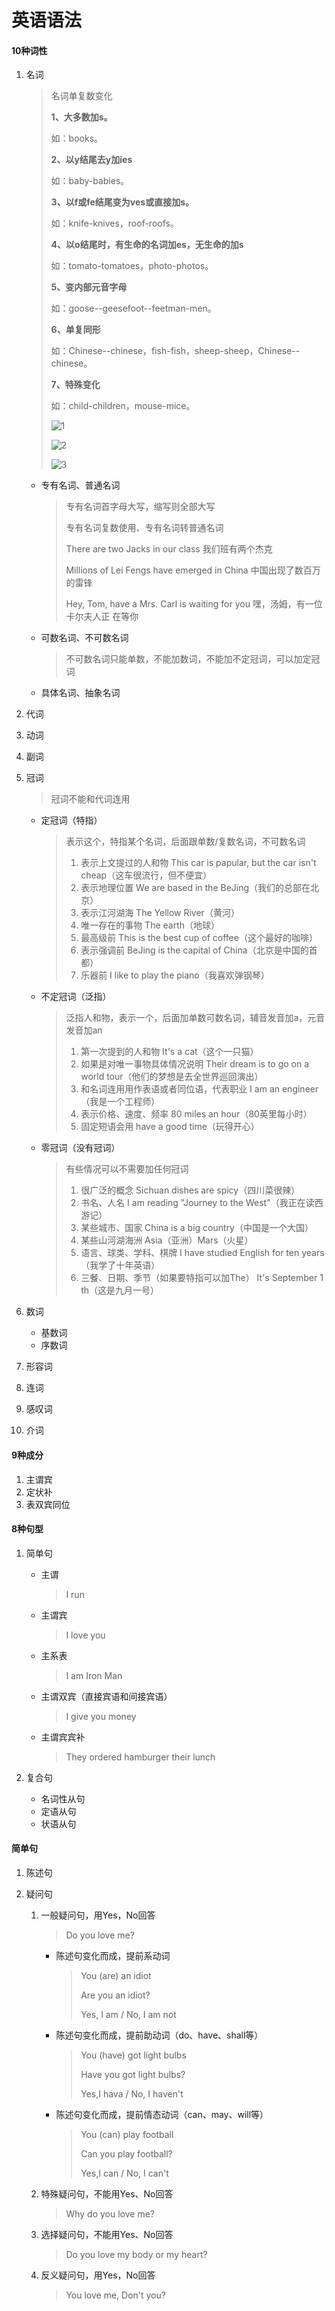 # 英语语法

#### 10种词性

1. 名词

   > 名词单复数变化
   >
   > **1、大多数加s。**
   >
   > 如：books。
   >
   > **2、以y结尾去y加ies**
   >
   > 如：baby-babies。
   >
   > **3、以f或fe结尾变为ves或直接加s。**
   >
   > 如：knife-knives，roof-roofs。
   >
   > **4、以o结尾时，有生命的名词加es，无生命的加s**
   >
   > 如：tomato-tomatoes，photo-photos。
   >
   > **5、变内部元音字母**
   >
   > 如：goose--geesefoot--feetman-men。
   >
   > **6、单复同形**
   >
   > 如：Chinese--chinese，fish-fish，sheep-sheep，Chinese--chinese。
   >
   > **7、特殊变化**
   >
   > 如：child-children，mouse-mice。
   >
   > ![1](https://zergqueen.gitee.io/images/myblog/1.png)
   >
   > ![2](https://zergqueen.gitee.io/images/myblog/2.png)
   >
   > ![3](https://zergqueen.gitee.io/images/myblog/3.png)

   - 专有名词、普通名词

      > 专有名词首字母大写，缩写则全部大写
      >
      > 专有名词复数使用、专有名词转普通名词
      >
      > There are two Jacks in our class	我们班有两个杰克
      >
      > Millions of Lei Fengs have emerged in China	中国出现了数百万的雷锋
      >
      > Hey, Tom, have a Mrs. Carl is waiting for you	嘿，汤姆，有一位卡尔夫人正	在等你

   - 可数名词、不可数名词

      > 不可数名词只能单数，不能加数词，不能加不定冠词，可以加定冠词

   - 具体名词、抽象名词

2. 代词

3. 动词

4. 副词

5. 冠词

   > 冠词不能和代词连用

   - 定冠词（特指）

      > 表示这个，特指某个名词，后面跟单数/复数名词，不可数名词
      >
      > 1. 表示上文提过的人和物	This car is papular, but the car isn't cheap（这车很流行，但不便宜）
      > 2. 表示地理位置   We are based in the BeJing（我们的总部在北京）
      > 3. 表示江河湖海   The Yellow River（黄河）
      > 4. 唯一存在的事物   The earth（地球）
      > 5. 最高级前   This is the best cup of coffee（这个最好的咖啡）
      > 6. 表示强调前   BeJing is the capital of China（北京是中国的首都）
      > 7. 乐器前   I like to play the piano（我喜欢弹钢琴）

   - 不定冠词（泛指）

      > 泛指人和物，表示一个，后面加单数可数名词，辅音发音加a，元音发音加an
      >
      > 1. 第一次提到的人和物   It's a cat（这个一只猫）
      > 2. 如果是对唯一事物具体情况说明  Their dream is to go on a world tour（他们的梦想是去全世界巡回演出）
      > 3. 和名词连用用作表语或者同位语，代表职业   I am an engineer（我是一个工程师）
      > 4. 表示价格、速度、频率   80 miles an hour（80英里每小时）
      > 5. 固定短语会用   have a good time（玩得开心）

   - 零冠词（没有冠词）

      > 有些情况可以不需要加任何冠词
      >
      > 1. 很广泛的概念   Sichuan dishes are spicy（四川菜很辣）
      > 2. 书名、人名   I am reading "Journey to the West"（我正在读西游记）
      > 3. 某些城市、国家   China is a big country（中国是一个大国）
      > 4. 某些山河湖海洲 Asia（亚洲）Mars（火星）
      > 5. 语言、球类、学科、棋牌   I have studied English for ten years（我学了十年英语）
      > 6. 三餐、日期、季节（如果要特指可以加The）   It's September 1 th（这是九月一号）

6. 数词

   - 基数词
   - 序数词

7. 形容词

8. 连词

9. 感叹词

10. 介词

#### 9种成分

1. 主谓宾
2. 定状补
3. 表双宾同位

#### 8种句型

1. 简单句

   - 主谓

      > I run

   - 主谓宾

      > I love you

   - 主系表

      > I am Iron Man

   - 主谓双宾（直接宾语和间接宾语）

      > I give you money

   - 主谓宾宾补

      > They ordered hamburger their lunch

2. 复合句

   - 名词性从句
   - 定语从句
   - 状语从句



#### 简单句

1. 陈述句

2. 疑问句

   1. 一般疑问句，用Yes，No回答

      > Do you love me?

      - 陈述句变化而成，提前系动词

         > You (are) an idiot
         >
         > Are you an idiot?
         >
         > Yes, I am / No, I am not

      - 陈述句变化而成，提前助动词（do、have、shall等）

         > You (have) got light bulbs
         >
         > Have you got light bulbs?
         >
         > Yes,I hava / No, I haven't

      - 陈述句变化而成，提前情态动词（can、may、will等）

         > You (can) play football
         >
         > Can you play football?
         >
         > Yes,I can / No, I can't

   2. 特殊疑问句，不能用Yes、No回答

      > Why do you love me?

   3. 选择疑问句，不能用Yes、No回答

      > Do you love my body  or my heart?

   4. 反义疑问句，用Yes，No回答

      > You love me, Don't you?